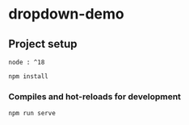# dropdown-demo

## Project setup
```
node : ^18
```

```
npm install
```

### Compiles and hot-reloads for development
```
npm run serve
```
